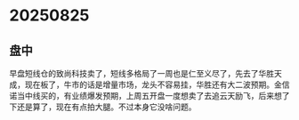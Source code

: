 # 20250825

## 盘中

早盘短线仓的致尚科技卖了，短线多格局了一周也是仁至义尽了，先去了华胜天成，现在板了，牛市的话是增量市场，龙头不容易挂，华胜还有大二波预期。金信诺当中线买的，有业绩爆发预期，上周五开盘一度想卖了去追云天励飞，后来想了下还是算了，现在有点拍大腿。不过本身它没啥问题。
